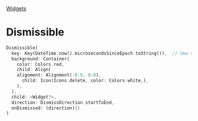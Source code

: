 [Widgets](https://github.com/leofds/flutter-class/blob/master/flutter/widgets.md)

# Dismissible

```dart
Dismissible(
  key: Key(DateTime.now().microsecondsSinceEpoch.toString()),  // Uma chave qualquer para identificar o elemento
  background: Container(
    color: Colors.red,
    child: Align(
    alignment: Alignment(-0.9, 0.0),
      child: Icon(Icons.delete, color: Colors.white,),
    ),
  ),
  child: <Widget?>,
  direction: DismissDirection.startToEnd,
  onDismissed: (direction){}
)
```
